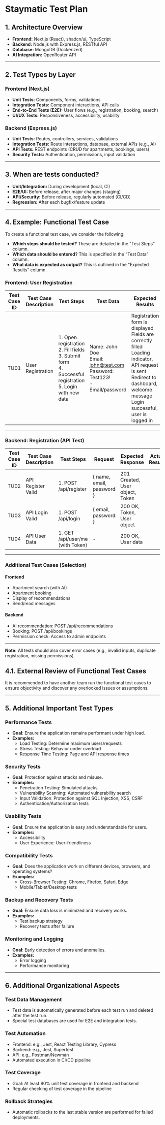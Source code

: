 # Staymatic Test Plan

## 1. Architecture Overview

- **Frontend:** Next.js (React), shadcn/ui, TypeScript
- **Backend:** Node.js with Express.js, RESTful API
- **Database:** MongoDB (Dockerized)
- **AI Integration:** OpenRouter API

---

## 2. Test Types by Layer

### Frontend (Next.js)

- **Unit Tests:** Components, forms, validations
- **Integration Tests:** Component interactions, API calls
- **End-to-End Tests (E2E):** User flows (e.g., registration, booking, search)
- **UI/UX Tests:** Responsiveness, accessibility, usability

### Backend (Express.js)

- **Unit Tests:** Routes, controllers, services, validations
- **Integration Tests:** Route interactions, database, external APIs (e.g., AI)
- **API Tests:** REST endpoints (CRUD for apartments, bookings, users)
- **Security Tests:** Authentication, permissions, input validation

---

## 3. When are tests conducted?

- **Unit/Integration:** During development (local, CI)
- **E2E/UI:** Before release, after major changes (staging)
- **API/Security:** Before release, regularly automated (CI/CD)
- **Regression:** After each bugfix/feature update

---

## 4. Example: Functional Test Case

To create a functional test case, we consider the following:

- **Which steps should be tested?** These are detailed in the "Test Steps" column.
- **Which data should be entered?** This is specified in the "Test Data" column.
- **What data is expected as output?** This is outlined in the "Expected Results" column.

### Frontend: User Registration

| Test Case ID | Test Case Description | Test Steps                                                                                                       | Test Data                                                                           | Expected Results                                                                                                                                                                         | Actual Results | Pass/Fail |
| ------------ | --------------------- | ---------------------------------------------------------------------------------------------------------------- | ----------------------------------------------------------------------------------- | ---------------------------------------------------------------------------------------------------------------------------------------------------------------------------------------- | -------------- | --------- |
| TU01         | User Registration     | 1. Open registration<br>2. Fill fields<br>3. Submit form<br>4. Successful registration<br>5. Login with new data | Name: John Doe<br>Email: john@test.com<br>Password: Test123!<br>-<br>Email/password | Registration form is displayed<br>Fields are correctly filled<br>Loading indicator, API request is sent<br>Redirect to dashboard, welcome message<br>Login successful, user is logged in |                |           |

---

### Backend: Registration (API Test)

| Test Case ID | Test Case Description | Test Steps                       | Request                   | Expected Response               | Actual Results | Pass/Fail |
| ------------ | --------------------- | -------------------------------- | ------------------------- | ------------------------------- | -------------- | --------- |
| TU02         | API Register Valid    | 1. POST /api/register            | { name, email, password } | 201 Created, User object, Token |                |           |
| TU03         | API Login Valid       | 1. POST /api/login               | { email, password }       | 200 OK, Token, User object      |                |           |
| TU04         | API User Data         | 1. GET /api/user/me (with Token) | -                         | 200 OK, User data               |                |           |

---

### Additional Test Cases (Selection)

#### Frontend

- Apartment search (with AI)
- Apartment booking
- Display of recommendations
- Send/read messages

#### Backend

- AI recommendation: POST /api/recommendations
- Booking: POST /api/bookings
- Permission check: Access to admin endpoints

---

**Note:** All tests should also cover error cases (e.g., invalid inputs, duplicate registration, missing permissions).

## 4.1. External Review of Functional Test Cases

It is recommended to have another team run the functional test cases to ensure objectivity and discover any overlooked issues or assumptions.

---

## 5. Additional Important Test Types

### Performance Tests

- **Goal:** Ensure the application remains performant under high load.
- **Examples:**
  - Load Testing: Determine maximum users/requests
  - Stress Testing: Behavior under overload
  - Response Time Testing: Page and API response times

### Security Tests

- **Goal:** Protection against attacks and misuse.
- **Examples:**
  - Penetration Testing: Simulated attacks
  - Vulnerability Scanning: Automated vulnerability search
  - Input Validation: Protection against SQL Injection, XSS, CSRF
  - Authentication/Authorization tests

### Usability Tests

- **Goal:** Ensure the application is easy and understandable for users.
- **Examples:**
  - Accessibility
  - User Experience: User-friendliness

### Compatibility Tests

- **Goal:** Does the application work on different devices, browsers, and operating systems?
- **Examples:**
  - Cross-Browser Testing: Chrome, Firefox, Safari, Edge
  - Mobile/Tablet/Desktop tests

### Backup and Recovery Tests

- **Goal:** Ensure data loss is minimized and recovery works.
- **Examples:**
  - Test backup strategy
  - Recovery tests after failure

### Monitoring and Logging

- **Goal:** Early detection of errors and anomalies.
- **Examples:**
  - Error logging
  - Performance monitoring

---

## 6. Additional Organizational Aspects

### Test Data Management

- Test data is automatically generated before each test run and deleted after the test run.
- Special test databases are used for E2E and integration tests.

### Test Automation

- Frontend: e.g., Jest, React Testing Library, Cypress
- Backend: e.g., Jest, Supertest
- API: e.g., Postman/Newman
- Automated execution in CI/CD pipeline

### Test Coverage

- Goal: At least 80% unit test coverage in frontend and backend
- Regular checking of test coverage in the pipeline

### Rollback Strategies

- Automatic rollbacks to the last stable version are performed for failed deployments.
